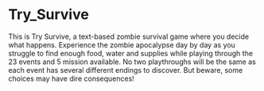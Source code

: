 # Try_Survive
This is Try Survive, a text-based zombie survival game where you decide what happens. Experience the zombie apocalypse day by day as you struggle to find enough food, water and supplies while playing through the 23 events and 5 mission available. No two playthroughs will be the same as each event has several different endings to discover. But beware, some choices may have dire consequences!